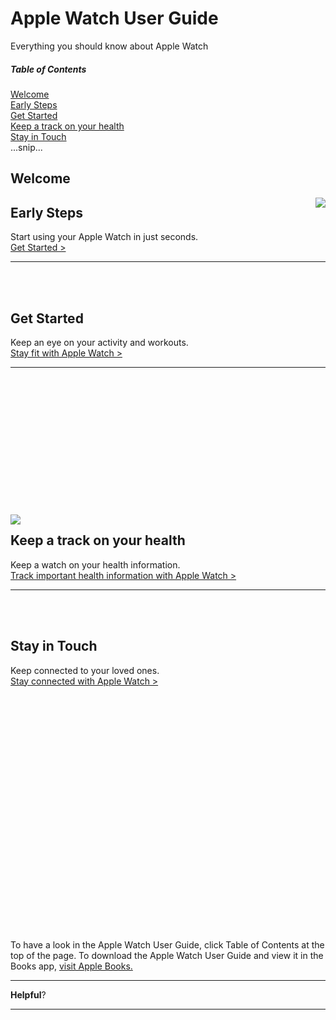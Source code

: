# Apple Watch User Guide
Everything you should know about Apple Watch
##### Table of Contents  
[Welcome](#headers)<br>
[Early Steps](#emphasis)<br> 
[Get Started](#emphasis)<br>
[Keep a track on your health](#emphasis)<br>
[Stay in Touch](#emphasis)<br>
...snip...    
<a name="headers"/>
<a name="emphasis"/>
<a name="emphasis"/>
<a name="emphasis"/>
<a name="emphasis"/>
## Welcome
<img align="right"  
src="https://help.apple.com/assets/6169F79DEA0F5325AF2E0EBC/6169F7A5EA0F5325AF2E0ECD/en_US/b9f85fdaa39fea0e5e18bdf4c8529c92.png">
## Early Steps
Start using your Apple Watch in just seconds.<br>
[Get Started >](https://support.apple.com/guide/watch/get-started-apdb103929cd/8.0/watchos/8.0)
________
<br>
<br>

## Get Started
Keep an eye on your activity and workouts.<br>
[Stay fit with Apple Watch >](https://support.apple.com/guide/watch/stay-fit-with-apple-watch-itnsd331bacc/8.0/watchos/8.0)
_______
<br>
<br>
<br>
<br>
<br>
<br>
<br>
<br>
<br>
<br>
<br>
<br>
<br>
<img align="left"  
src="https://help.apple.com/assets/6169F79DEA0F5325AF2E0EBC/6169F7A5EA0F5325AF2E0ECD/en_US/839a321e1234d5dbf5e1701267f94ecc.png">

## Keep a track on your health
Keep a watch on your health information.<br>
[Track important health information with Apple Watch >](https://support.apple.com/guide/watch/track-important-health-information-apple-apd0d5d452ce/8.0/watchos/8.0)
_______
<br>
<br>

## Stay in Touch
Keep connected to your loved ones.<br>
[Stay connected with Apple Watch >](https://support.apple.com/guide/watch/stay-connected-with-apple-watch-apdd73e3af81/8.0/watchos/8.0)
<br>
<br>
<br>
<br>
<br>
<br>
<br>
<br>
<br>
<br>
<br>
<br>
<br>
<br>
<br>
<br>
<br>
<br>
<br>
<br>
<br>
<br>
<br>
<br>

To have a look in the Apple Watch User Guide, click Table of Contents at the top of the page. To download the Apple Watch User Guide and view it in the Books app, [visit Apple Books.](https://books.apple.com/book/id1565190273)
_____

**Helpful**?

_____
